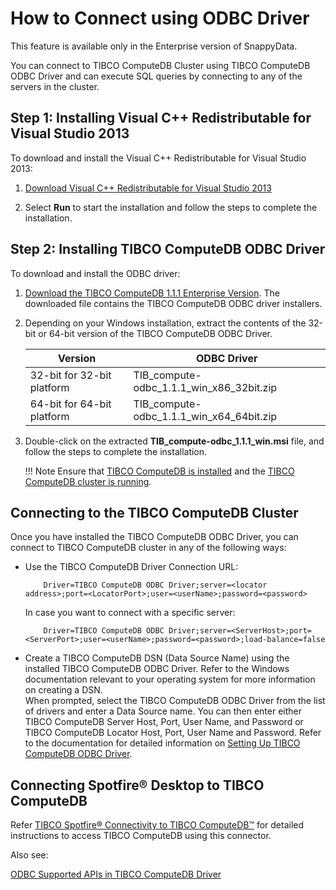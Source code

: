 <a id="howto-odbc"></a>
# How to Connect using ODBC Driver

<ent>This feature is available only in the Enterprise version of SnappyData. </br></ent>

You can connect to TIBCO ComputeDB Cluster using TIBCO ComputeDB ODBC Driver and can execute SQL queries by connecting to any of the servers in the cluster.

<a id="howto-odbc-step1"></a>
## Step 1: Installing Visual C++ Redistributable for Visual Studio 2013

To download and install the Visual C++ Redistributable for Visual Studio 2013:

1. [Download Visual C++ Redistributable for Visual Studio 2013](https://www.microsoft.com/en-in/download/details.aspx?id=40784)

2. Select **Run** to start the installation and follow the steps to complete the installation.

<a id="howto-odbc-step2"></a>
## Step 2: Installing TIBCO ComputeDB ODBC Driver

To download and install the ODBC driver:

1. [Download the TIBCO ComputeDB 1.1.1 Enterprise Version](https://edelivery.tibco.com/storefront/index.ep). The downloaded file contains the TIBCO ComputeDB ODBC driver installers.

2. Depending on your Windows installation, extract the contents of the 32-bit or 64-bit version of the TIBCO ComputeDB ODBC Driver.

    | Version | ODBC Driver |
    |--------|--------|
    |32-bit for 32-bit platform|TIB_compute-odbc_1.1.1_win_x86_32bit.zip|
    |64-bit for 64-bit platform|TIB_compute-odbc_1.1.1_win_x64_64bit.zip|

4. Double-click on the extracted **TIB_compute-odbc_1.1.1_win.msi** file, and follow the steps to complete the installation.

	!!! Note
		Ensure that [TIBCO ComputeDB is installed](../install.md) and the [TIBCO ComputeDB cluster is running](start_snappy_cluster.md).

## Connecting to the TIBCO ComputeDB Cluster 
Once you have installed the TIBCO ComputeDB ODBC Driver, you can connect to TIBCO ComputeDB cluster in any of the following ways:

*	Use the TIBCO ComputeDB Driver Connection URL:

			Driver=TIBCO ComputeDB ODBC Driver;server=<locator address>;port=<LocatorPort>;user=<userName>;password=<password>
	
    In case you want to connect with a specific server:
    
    		Driver=TIBCO ComputeDB ODBC Driver;server=<ServerHost>;port=<ServerPort>;user=<userName>;password=<password>;load-balance=false

*	Create a TIBCO ComputeDB DSN (Data Source Name) using the installed TIBCO ComputeDB ODBC Driver. Refer to the Windows documentation relevant to your operating system for more information on creating a DSN. </br>
When prompted, select the TIBCO ComputeDB ODBC Driver from the list of drivers and enter a Data Source name. You can then enter either TIBCO ComputeDB Server Host, Port, User Name, and Password or TIBCO ComputeDB Locator Host, Port, User Name and Password.
Refer to the documentation for detailed information on [Setting Up TIBCO ComputeDB ODBC Driver](../setting_up_odbc_driver-tableau_desktop.md).  

## Connecting Spotfire® Desktop to TIBCO ComputeDB
Refer [TIBCO Spotfire® Connectivity to TIBCO ComputeDB™](https://community.tibco.com/wiki/tibco-spotfire-connectivity-tibco-computedb) for detailed instructions to access TIBCO ComputeDB using this connector.

Also see:

[ODBC Supported APIs in TIBCO ComputeDB Driver](/reference/API_Reference/odbc_supported_apis.md)
